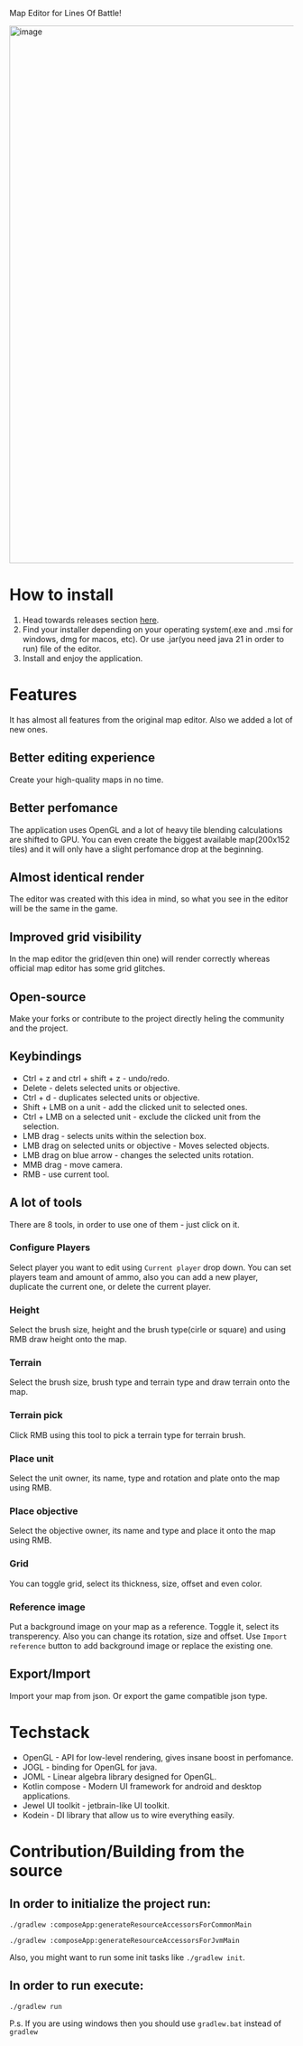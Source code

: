 Map Editor for Lines Of Battle!

<img width="1911" height="952" alt="image" src="https://github.com/user-attachments/assets/fece431b-1a73-48f1-a9dc-afaaf215f2a3" />

# How to install
1. Head towards releases section [here](https://github.com/ValeraShimchuck/LOBMapEditor/releases).
2. Find your installer depending on your operating system(.exe and .msi for windows, dmg for macos, etc). Or use .jar(you need java 21 in order to run) file of the editor.
3. Install and enjoy the application.

# Features
It has almost all features from the original map editor. Also we added a lot of new ones.

## Better editing experience
Create your high-quality maps in no time.

## Better perfomance
The application uses OpenGL and a lot of heavy tile blending calculations are shifted to GPU. You can even create the biggest available map(200x152 tiles) and it will only have a slight perfomance drop at the beginning.

## Almost identical render
The editor was created with this idea in mind, so what you see in the editor will be the same in the game.

## Improved grid visibility
In the map editor the grid(even thin one) will render correctly whereas official map editor has some grid glitches.

## Open-source
Make your forks or contribute to the project directly heling the community and the project.

## Keybindings
- Ctrl + z and ctrl + shift + z - undo/redo.
- Delete - delets selected units or objective.
- Ctrl + d - duplicates selected units or objective.
- Shift + LMB on a unit - add the clicked unit to selected ones.
- Ctrl + LMB on a selected unit - exclude the clicked unit from the selection.
- LMB drag - selects units within the selection box.
- LMB drag on selected units or objective - Moves selected objects.
- LMB drag on blue arrow - changes the selected units rotation.
- MMB drag - move camera.
- RMB - use current tool.

## A lot of tools
There are 8 tools, in order to use one of them - just click on it.

### Configure Players
Select player you want to edit using `Current player` drop down. You can set players team and amount of ammo, also you can add a new player, duplicate the current one, or delete the current player.

### Height
Select the brush size, height and the brush type(cirle or square) and using RMB draw height onto the map.

### Terrain
Select the brush size, brush type and terrain type and draw terrain onto the map.

### Terrain pick
Click RMB using this tool to pick a terrain type for terrain brush.

### Place unit
Select the unit owner, its name, type and rotation and plate onto the map using RMB.

### Place objective
Select the objective owner, its name and type and place it onto the map using RMB.

### Grid
You can toggle grid, select its thickness, size, offset and even color.

### Reference image
Put a background image on your map as a reference. Toggle it, select its transperency. Also you can change its rotation, size and offset. Use `Import reference` button to add background image or replace the existing one.

## Export/Import
Import your map from json. Or export the game compatible json type.


# Techstack
- OpenGL - API for low-level rendering, gives insane boost in perfomance.
- JOGL - binding for OpenGL for java.
- JOML - Linear algebra library designed for OpenGL.
- Kotlin compose - Modern UI framework for android and desktop applications.
- Jewel UI toolkit - jetbrain-like UI toolkit.
- Kodein - DI library that allow us to wire everything easily.

# Contribution/Building from the source

## In order to initialize the project run:

`./gradlew :composeApp:generateResourceAccessorsForCommonMain`

`./gradlew :composeApp:generateResourceAccessorsForJvmMain`

Also, you might want to run some init tasks like `./gradlew init`.

## In order to run execute:

`./gradlew run`

P.s. If you are using windows then you should use `gradlew.bat` instead of `gradlew`


